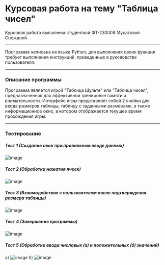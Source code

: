 # Курсовая работа на тему "Таблица чисел"
Курсовая работа выполнена студенткой ФТ-230008 Мусатовой Снежаной
___
Программа написана на языке Python, для выполнения своих функции требует выполнения инструкций, приведенных в руководстве пользователя.
___
### Описание программы
Программа является игрой "Таблица Шульте" или "Таблица чисел", предназначенная для эффективной тренировке памяти и внимательности. Интерфейс игры представляет собой 2 ячейки для ввода размеров таблицы, таблицу с заданными размерами, а также информационное окно, в котором отображается текущее время прохождения игры.
___
### Тестирование
##### Тест 1 (Создание окон при правильном вводе данных)
![image](https://github.com/user-attachments/assets/489ee1cd-2c29-43b5-a364-1401324f74c1)
##### Тест 2 (Обработка нажатия ячеек)
![image](https://github.com/user-attachments/assets/fb2d3157-8ba0-4b1a-99cd-e7b67ba413ae)
##### Тест 3 (Взаимодействие с пользователем после подтверждения размера таблицы)
![image](https://github.com/user-attachments/assets/5fa22505-1cf7-4909-9c8e-a2a28cb1d932)
##### Тест 4 (Завершение программы)
![image](https://github.com/user-attachments/assets/f7e46306-0d1b-453b-96cf-a6d3a36d5eb3)
##### Тест 5 (Обработка ввода числовых (а) и положительных (б) значений)
а)
![image](https://github.com/user-attachments/assets/c37f544b-8688-43a8-9f59-f3ddae139d6d)
б)
![image](https://github.com/user-attachments/assets/960fae60-c8b3-4f89-8f24-57b6b78e4321)
